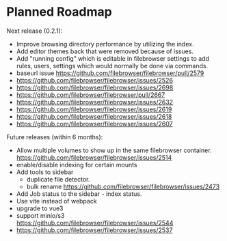 # Planned Roadmap

Next release (0.2.1): 

 - Improve browsing directory performance by utilizing the index.
 - Add editor themes back that were removed because of issues.
 - Add "running config" which is editable in filebrowser settings to add rules, users, settings which would normally be done via commands.
 - baseurl issue https://github.com/filebrowser/filebrowser/pull/2579
 - https://github.com/filebrowser/filebrowser/issues/2526
 - https://github.com/filebrowser/filebrowser/issues/2698
 - https://github.com/filebrowser/filebrowser/pull/2667
 - https://github.com/filebrowser/filebrowser/issues/2632
 - https://github.com/filebrowser/filebrowser/issues/2619
 - https://github.com/filebrowser/filebrowser/issues/2618
 - https://github.com/filebrowser/filebrowser/issues/2607


Future releases (within 6 months):

 - Allow multiple volumes to show up in the same filebrowser container. https://github.com/filebrowser/filebrowser/issues/2514
 - enable/disable indexing for certain mounts
 - Add tools to sidebar
   - duplicate file detector.
   - bulk rename https://github.com/filebrowser/filebrowser/issues/2473
 - Add Job status to the sidebar - index status.
 - Use vite instead of webpack
 - upgrade to vue3
 - support minio/s3 https://github.com/filebrowser/filebrowser/issues/2544
 - https://github.com/filebrowser/filebrowser/issues/2537

